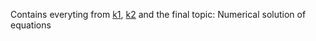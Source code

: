 Contains everyting from [k1]([github.com/ren-rens/Numerical_Methods/tree/main/k1](https://github.com/ren-rens/Numerical_Methods/blob/main/k1/README.md)), [k2](Numerical_Methods/k2) and the final topic: Numerical solution of equations
